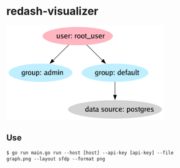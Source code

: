 # redash-visualizer

![graph](./graph_sample.png)

## Use

```
$ go run main.go run --host [host] --api-key [api-key] --file graph.png --layout sfdp --format png
```